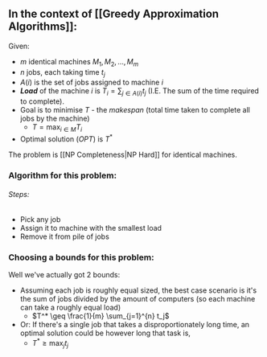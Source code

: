 ## In the context of [[Greedy Approximation Algorithms]]:
Given:
- $m$ identical machines $M_{1}, M_{2}, ..., M_m$
- $n$ jobs, each taking time $t_j$
- $A(i)$ is the set of jobs assigned to machine $i$
- ***Load*** of the machine $i$ is $T_i = \sum_{j \in A(i)} t_j$ (I.E. The sum of the time required to complete).
- Goal is to minimise $T$ - the *makespan* (total time taken to complete all jobs by the machine)
	- $T = \max_{i \in M} T_i$
- Optimal solution ($OPT$) is $T^*$

The problem is [[NP Completeness|NP Hard]] for identical machines. 

### Algorithm for this problem:
###### Steps:
- Pick any job
- Assign it to machine with the smallest load
- Remove it from pile of jobs

### Choosing a bounds for this problem:
Well we've actually got 2 bounds:
- Assuming each job is roughly equal sized, the best case scenario is it's the sum of jobs divided by the amount of computers (so each machine can take a roughly  equal load)
	- $T^* \geq \frac{1}{m} \sum_{j=1}^{n} t_j$
- Or: If there's a single job that takes a disproportionately long time, an optimal solution could be however long that task is,
	- $T^* \geq \max_{j} t_j$



